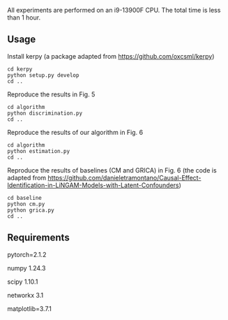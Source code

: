 All experiments are performed on an i9-13900F CPU. The total time is less than 1 hour.

## Usage

Install kerpy (a package adapted from https://github.com/oxcsml/kerpy)

```(bash)
cd kerpy
python setup.py develop
cd ..
```

Reproduce the results in Fig. 5

```(bash)
cd algorithm
python discrimination.py
cd ..
```

Reproduce the results of our algorithm in Fig. 6

```(bash)
cd algorithm
python estimation.py
cd ..
```

Reproduce the results of baselines (CM and GRICA) in Fig. 6 (the code is adapted from https://github.com/danieletramontano/Causal-Effect-Identification-in-LiNGAM-Models-with-Latent-Confounders)

```(bash)
cd baseline
python cm.py
python grica.py
cd ..
```

## Requirements

pytorch=2.1.2

numpy 1.24.3

scipy 1.10.1

networkx 3.1

matplotlib=3.7.1
